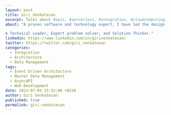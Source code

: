 ```yaml
---
layout: post
title: Giri Venkatesan
excerpt: Talks about #apis, #serverless, #integration, #cloudcomputing, and #eventdrivenarchitecture
about: "A proven software and technology expert, I have led the design and implementation of multiple innovative, engineering efforts around product development, data and integration projects and built a strong team of engineers to provide engineering and professional expertise. Areas of expertise include strategy, product management and development go-to-market strategy, and services.

A Technical Leader, Expert problem solver, and Solution Thinker."
linkedin: https://www.linkedin.com/in/girivenkatesan/
twitter: https://twitter.com/giri_venkatesan
categories:
  - Integration
  - Architecture
  - Data Management
tags:
  - Event Driven Architecture
  - Master Data Management
  - AsyncAPI
  - Web Development
date: 2023-07-03 15:52:08 +0530
author: Giri Venkatesan
published: true
permalink: giri-venkatesan
---
```

